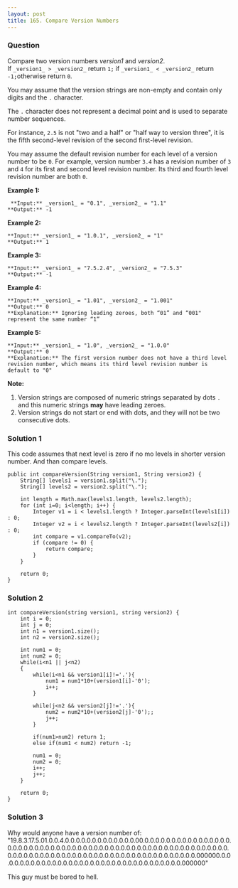 ```yaml
---
layout: post
title: 165. Compare Version Numbers
---
```

### Question
Compare two version numbers _version1_ and _version2_.  
If `_version1_ > _version2_` return `1;` if `_version1_ < _version2_` return
`-1;`otherwise return `0`.

You may assume that the version strings are non-empty and contain only digits
and the `.` character.

The `.` character does not represent a decimal point and is used to separate
number sequences.

For instance, `2.5` is not "two and a half" or "half way to version three", it
is the fifth second-level revision of the second first-level revision.

You may assume the default revision number for each level of a version number
to be `0`. For example, version number `3.4` has a revision number of `3` and
`4` for its first and second level revision number. Its third and fourth level
revision number are both `0`.



 **Example 1:**

    
    
     **Input:** _version1_ = "0.1", _version2_ = "1.1"
    **Output:** -1

**Example 2:**

    
    
    **Input:** _version1_ = "1.0.1", _version2_ = "1"
    **Output:** 1

**Example 3:**

    
    
    **Input:** _version1_ = "7.5.2.4", _version2_ = "7.5.3"
    **Output:** -1

**Example 4:**

    
    
    **Input:** _version1_ = "1.01", _version2_ = "1.001"
    **Output:** 0
    **Explanation:** Ignoring leading zeroes, both “01” and “001" represent the same number “1”

**Example 5:**

    
    
    **Input:** _version1_ = "1.0", _version2_ = "1.0.0"
    **Output:** 0
    **Explanation:** The first version number does not have a third level revision number, which means its third level revision number is default to "0"



 **Note:**

  1. Version strings are composed of numeric strings separated by dots `.` and this numeric strings **may** have leading zeroes. 
  2. Version strings do not start or end with dots, and they will not be two consecutive dots.

### Solution 1
This code assumes that next level is zero if no mo levels in shorter version
number. And than compare levels.

    
    
    public int compareVersion(String version1, String version2) {
        String[] levels1 = version1.split("\.");
        String[] levels2 = version2.split("\.");
        
        int length = Math.max(levels1.length, levels2.length);
        for (int i=0; i<length; i++) {
        	Integer v1 = i < levels1.length ? Integer.parseInt(levels1[i]) : 0;
        	Integer v2 = i < levels2.length ? Integer.parseInt(levels2[i]) : 0;
        	int compare = v1.compareTo(v2);
        	if (compare != 0) {
        		return compare;
        	}
        }
        
        return 0;
    }


### Solution 2
    
    
    int compareVersion(string version1, string version2) {
        int i = 0; 
        int j = 0;
        int n1 = version1.size(); 
        int n2 = version2.size();
        
        int num1 = 0;
        int num2 = 0;
        while(i<n1 || j<n2)
        {
            while(i<n1 && version1[i]!='.'){
                num1 = num1*10+(version1[i]-'0');
                i++;
            }
            
            while(j<n2 && version2[j]!='.'){
                num2 = num2*10+(version2[j]-'0');;
                j++;
            }
            
            if(num1>num2) return 1;
            else if(num1 < num2) return -1;
            
            num1 = 0;
            num2 = 0;
            i++;
            j++;
        }
        
        return 0;
    }


### Solution 3
Why would anyone have a version number of:  
"19.8.3.17.5.01.0.0.4.0.0.0.0.0.0.0.0.0.0.0.0.0.00.0.0.0.0.0.0.0.0.0.0.0.0.0.0.0.0.0.0.0.0.0.0.0.0.0.0.0.0.0.0.0.0.0.0.0.0.0.0.0.0.0.0.0.0.0.0.0.0.0.0.0.0.0.0.0.0.0.0.0.0.0.0.0.0.0.0.0.0.0.0.0.0.0.0.0.0.0.0.0.0.0.0.0.0.0.0.0.0.0.0.0.0.000000.0.0.0.0.0.0.0.0.0.0.0.0.0.0.0.0.0.0.0.0.0.0.0.0.0.0.0.0.0.0.0.0.0.0.000000"

This guy must be bored to hell.



